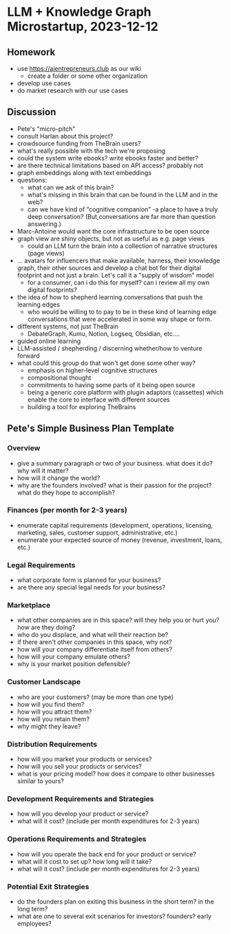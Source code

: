 # LLM + Knowledge Graph Microstartup, 2023-12-12

## Homework

- use <https://aientrepreneurs.club> as our wiki
    - create a folder or some other organization
- develop use cases
- do market research with our use cases

## Discussion

- Pete's "micro-pitch"
- consult Harlan about this project?
- crowdsource funding from TheBrain users?
- what's really possible with the tech we're proposing
- could the system write ebooks? write ebooks faster and better?
- are there technical limitations based on API access? probably not
- graph embeddings along with text embeddings
- questions:
    - what can we ask of this brain?
    - what's missing in this brain that can be found in the LLM and in the web?
    - can we have kind of “cognitive companion” -a place to have a truly deep conversation? (But,conversations are far more than question answering.)
- Marc-Antoine would want the core infrastructure to be open source
- graph view are shiny objects, but not as useful as e.g. page views
    - could an LLM turn the brain into a collection of narrative structures (page views)
- ... avatars for influencers that make available, harness, their knowledge graph, their other sources  and develop a chat bot for their digital footprint and not just a brain. Let's call it a "supply of wisdom" model
    - for a consumer, can i do this for myself? can i review all my own digital footprints?
- the idea of how to shepherd learning conversations that push the learning edges
    - who would be willing to to pay to be in these kind of learning edge conversations that were accelerated in some way shape or form.
- different systems, not just TheBrain
    - DebateGraph, Kumu, Notion, Logseq, Obsidian, etc....
- guided online learning
- LLM-assisted / shepherding / discerning whether/how to venture forward
- what could this group do that won't get done some other way?
    - emphasis on higher-level cognitive structures
    - compositional thought
    - commitments to having some parts of it being open source
    - being a generic core platform with plugin adaptors (cassettes) which enable the core to interface with different sources
    - building a tool for exploring TheBrains



## Pete's Simple Business Plan Template

### Overview

- give a summary paragraph or two of your business.  what does it do? why will it matter?
- how will it change the world?
- why are the founders involved?  what is their passion for the project? what do they hope to accomplish?

### Finances (per month for 2-3 years)

- enumerate capital requirements (development, operations, licensing, marketing, sales, customer support, administrative, etc.)
- enumerate your expected source of money (revenue, investment, loans, etc.)

### Legal Requirements

- what corporate form is planned for your business?
- are there any special legal needs for your business?

### Marketplace

- what other companies are in this space?  will they help you or hurt you? how are they doing?
- who do you displace, and what will their reaction be?
- if there aren't other companies in this space, why not?
- how will your company differentiate itself from others?
- how will your company emulate others?
- why is your market position defensible?

### Customer Landscape

- who are your customers?  (may be more than one type)
- how will you find them?
- how will you attract them?
- how will you retain them?
- why might they leave?

### Distribution Requirements

- how will you market your products or services?
- how will you sell your products or services?
- what is your pricing model?  how does it compare to other businesses similar to yours?

### Development Requirements and Strategies

- how will you develop your product or service?
- what will it cost? (include per month expenditures for 2-3 years)

### Operations Requirements and Strategies

- how will you operate the back end for your product or service?
- what will it cost to set up?  how long will it take?
- what will it cost?  (include per month expenditures for 2-3 years)

### Potential Exit Strategies

- do the founders plan on exiting this business in the short term?  in the long term?
- what are one to several exit scenarios for investors?  founders? early employees?